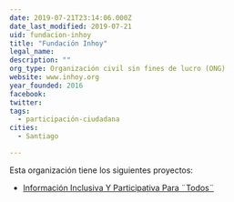```yaml
---
date: 2019-07-21T23:14:06.000Z
date_last_modified: 2019-07-21
uid: fundacion-inhoy
title: "Fundación Inhoy"
legal_name: 
description: ""
org_type: Organización civil sin fines de lucro (ONG)
website: www.inhoy.org
year_founded: 2016
facebook: 
twitter: 
tags:
  - participación-ciudadana
cities: 
  - Santiago

---
```


Esta organización tiene los siguientes proyectos:

- [Información Inclusiva Y Participativa Para ¨Todos¨](/proyectos/informacion-inclusiva-y-participativa-para-todos)
